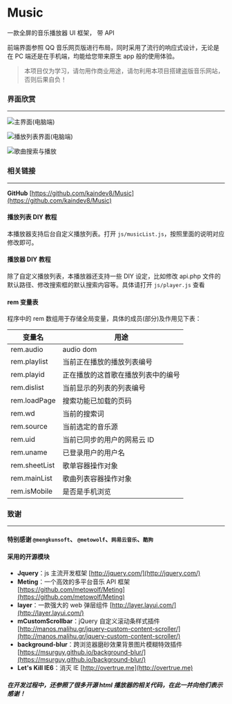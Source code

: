 # Music

一款全屏的音乐播放器 UI 框架， 带 API

前端界面参照 QQ 音乐网页版进行布局，同时采用了流行的响应式设计，无论是在 PC 端还是在手机端，均能给您带来原生 app 般的使用体验。

> 本项目仅为学习，请勿用作商业用途，请勿利用本项目搭建盗版音乐网站，否则后果自负！

### 界面欣赏

---

![主界面(电脑端)](https://user-images.githubusercontent.com/16880885/30487091-f7b45980-9a64-11e7-9588-8b6b87ac6763.jpg)

![播放列表界面(电脑端)](https://user-images.githubusercontent.com/16880885/30487141-1f8ad416-9a65-11e7-960c-a102c47a3d0e.jpg)

![歌曲搜索与播放](https://user-images.githubusercontent.com/16880885/30487344-c93a0306-9a65-11e7-92f3-552072b1dbce.jpg)

### 相关链接

---

**GitHub** [https://github.com/kaindev8/Music](https://github.com/kaindev8/Music)

#### 播放列表 DIY 教程

本播放器支持后台自定义播放列表。打开 `js/musicList.js`，按照里面的说明对应修改即可。

#### 播放器 DIY 教程

除了自定义播放列表，本播放器还支持一些 DIY 设定，比如修改 api.php 文件的默认路径、修改搜索框的默认搜索内容等。具体请打开 `js/player.js` 查看

#### rem 变量表

程序中的 rem 数组用于存储全局变量，具体的成员(部分)及作用见下表：

| 变量名        | 用途                               |
| ------------- | ---------------------------------- |
| rem.audio     | audio dom                          |
| rem.playlist  | 当前正在播放的播放列表编号         |
| rem.playid    | 正在播放的这首歌在播放列表中的编号 |
| rem.dislist   | 当前显示的列表的列表编号           |
| rem.loadPage  | 搜索功能已加载的页码               |
| rem.wd        | 当前的搜索词                       |
| rem.source    | 当前选定的音乐源                   |
| rem.uid       | 当前已同步的用户的网易云 ID        |
| rem.uname     | 已登录用户的用户名                 |
| rem.sheetList | 歌单容器操作对象                   |
| rem.mainList  | 歌曲列表容器操作对象               |
| rem.isMobile  | 是否是手机浏览                     |

### 致谢

---

#### 特别感谢 `@mengkunsoft`、 `@metowolf`、`网易云音乐`、`酷狗`

#### 采用的开源模块

- **Jquery**：js 主流开发框架 [http://jquery.com/](http://jquery.com/)
- **Meting**：一个高效的多平台音乐 API 框架 [https://github.com/metowolf/Meting](https://github.com/metowolf/Meting)
- **layer**：一款强大的 web 弹层组件 [http://layer.layui.com/](http://layer.layui.com/)
- **mCustomScrollbar**：jQuery 自定义滚动条样式插件 [http://manos.malihu.gr/jquery-custom-content-scroller/](http://manos.malihu.gr/jquery-custom-content-scroller/)
- **background-blur**：跨浏览器磨砂效果背景图片模糊特效插件 [https://msurguy.github.io/background-blur/](https://msurguy.github.io/background-blur/)
- **Let's Kill IE6**：消灭 IE [http://overtrue.me](http://overtrue.me)

##### 在开发过程中，还参照了很多开源 html 播放器的相关代码，在此一并向他们表示感谢！
